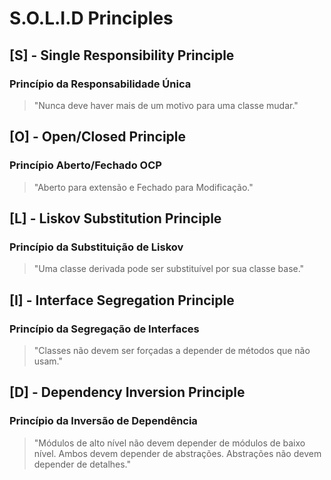 # S.O.L.I.D Principles

## [S] - Single Responsibility Principle

### **Princípio da Responsabilidade Única**

> "Nunca deve haver mais de um motivo para uma classe mudar."

## [O] - Open/Closed Principle

### **Princípio Aberto/Fechado OCP**

> "Aberto para extensão e Fechado para Modificação."

## [L] - Liskov Substitution Principle

### **Princípio da Substituição de Liskov**

> "Uma classe derivada pode ser substituível por sua classe base."

## [I] - Interface Segregation Principle

### **Princípio da Segregação de Interfaces**

> "Classes não devem ser forçadas a depender de métodos que não usam."

## [D] - Dependency Inversion Principle

### **Princípio da Inversão de Dependência**

> "Módulos de alto nível não devem depender de módulos de baixo nível. Ambos devem depender de abstrações. Abstrações não devem depender de detalhes."
